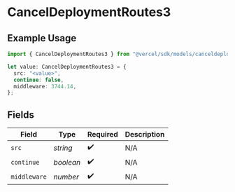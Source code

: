 # CancelDeploymentRoutes3

## Example Usage

```typescript
import { CancelDeploymentRoutes3 } from "@vercel/sdk/models/canceldeploymentop.js";

let value: CancelDeploymentRoutes3 = {
  src: "<value>",
  continue: false,
  middleware: 3744.14,
};
```

## Fields

| Field              | Type               | Required           | Description        |
| ------------------ | ------------------ | ------------------ | ------------------ |
| `src`              | *string*           | :heavy_check_mark: | N/A                |
| `continue`         | *boolean*          | :heavy_check_mark: | N/A                |
| `middleware`       | *number*           | :heavy_check_mark: | N/A                |